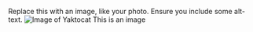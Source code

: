 
Replace this with an image, like your photo. Ensure you include some alt-text.
![Image of Yaktocat](https://octodex.github.com/images/yaktocat.png)
This is an image

